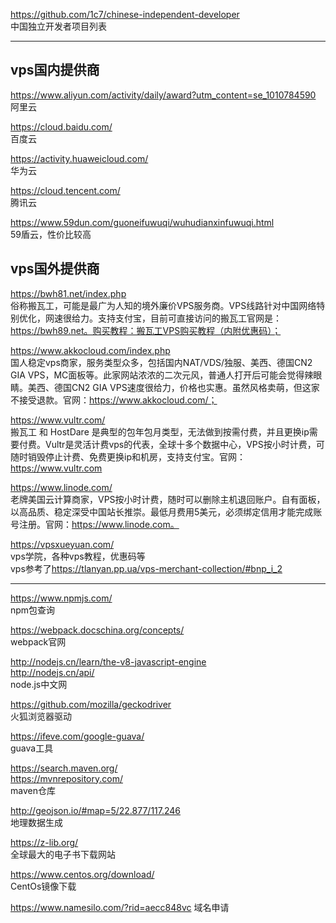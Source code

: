 
<https://github.com/1c7/chinese-independent-developer>  
中国独立开发者项目列表

<hr/>  

## vps国内提供商
<https://www.aliyun.com/activity/daily/award?utm_content=se_1010784590>  
阿里云

<https://cloud.baidu.com/>  
百度云

<https://activity.huaweicloud.com/>  
华为云

<https://cloud.tencent.com/>  
腾讯云

<https://www.59dun.com/guoneifuwuqi/wuhudianxinfuwuqi.html>  
59盾云，性价比较高

## vps国外提供商
<https://bwh81.net/index.php>  
俗称搬瓦工，可能是最广为人知的境外廉价VPS服务商。VPS线路针对中国网络特别优化，网速很给力。支持支付宝，目前可直接访问的搬瓦工官网是：https://bwh89.net。购买教程：搬瓦工VPS购买教程（内附优惠码）；

<https://www.akkocloud.com/index.php>  
国人稳定vps商家，服务类型众多，包括国内NAT/VDS/独服、美西、德国CN2 GIA VPS，MC面板等。此家网站浓浓的二次元风，普通人打开后可能会觉得辣眼睛。美西、德国CN2 GIA VPS速度很给力，价格也实惠。虽然风格卖萌，但这家不接受退款。官网：https://www.akkocloud.com/；

<https://www.vultr.com/>  
搬瓦工 和 HostDare 是典型的包年包月类型，无法做到按需付费，并且更换ip需要付费。Vultr是灵活计费vps的代表，全球十多个数据中心，VPS按小时计费，可随时销毁停止计费、免费更换ip和机房，支持支付宝。官网：https://www.vultr.com

<https://www.linode.com/>  
老牌美国云计算商家，VPS按小时计费，随时可以删除主机退回账户。自有面板，以高品质、稳定深受中国站长推崇。最低月费用5美元，必须绑定信用才能完成账号注册。官网：https://www.linode.com。

<https://vpsxueyuan.com/>  
vps学院，各种vps教程，优惠码等  
vps参考了<https://tlanyan.pp.ua/vps-merchant-collection/#bnp_i_2>
<hr/>


<https://www.npmjs.com/>  
npm包查询

<https://webpack.docschina.org/concepts/>  
webpack官网

<http://nodejs.cn/learn/the-v8-javascript-engine>  
<http://nodejs.cn/api/>  
node.js中文网

<https://github.com/mozilla/geckodriver>  
火狐浏览器驱动

<https://ifeve.com/google-guava/>  
guava工具

<https://search.maven.org/>  
<https://mvnrepository.com/>  
maven仓库

<http://geojson.io/#map=5/22.877/117.246>  
地理数据生成

<https://z-lib.org/>  
全球最大的电子书下载网站

<https://www.centos.org/download/>  
CentOs镜像下载

<https://www.namesilo.com/?rid=aecc848vc>
域名申请